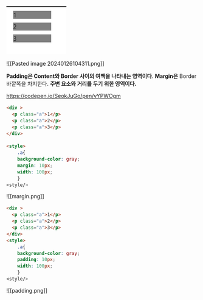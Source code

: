 <img src="../assets/images/CSS/general.png">

![[Pasted image 20240126104311.png]]

**Padding은 Content와 Border 사이의 여백을 나타내는 영역이다**. 
**Margin은** Border 바깥쪽을 차지한다. **주변 요소와 거리를 두기 위한 영역이다.**

https://codepen.io/SeokJuGo/pen/vYPWOgm

```html
<div >
  <p class="a">1</p>
  <p class="a">2</p>
  <p class="a">3</p>
</div>

<style>
	.a{
	background-color: gray;
	margin: 10px;
	width: 100px;
	}
<style/>
```
![[margin.png]]
```html
<div >
  <p class="a">1</p>
  <p class="a">2</p>
  <p class="a">3</p>
</div>
<style>
	.a{
	background-color: gray;
	padding: 10px;
	width: 100px;
	}
<style/>
```
![[padding.png]]